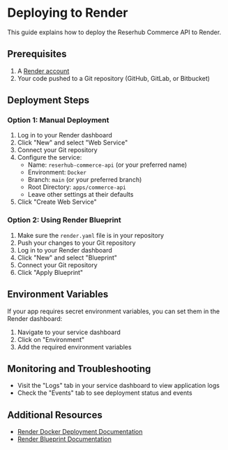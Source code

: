 # Deploying to Render

This guide explains how to deploy the Reserhub Commerce API to Render.

## Prerequisites

1. A [Render account](https://render.com/)
2. Your code pushed to a Git repository (GitHub, GitLab, or Bitbucket)

## Deployment Steps

### Option 1: Manual Deployment

1. Log in to your Render dashboard
2. Click "New" and select "Web Service"
3. Connect your Git repository
4. Configure the service:
   - Name: `reserhub-commerce-api` (or your preferred name)
   - Environment: `Docker`
   - Branch: `main` (or your preferred branch)
   - Root Directory: `apps/commerce-api`
   - Leave other settings at their defaults
5. Click "Create Web Service"

### Option 2: Using Render Blueprint

1. Make sure the `render.yaml` file is in your repository
2. Push your changes to your Git repository
3. Log in to your Render dashboard
4. Click "New" and select "Blueprint"
5. Connect your Git repository
6. Click "Apply Blueprint"

## Environment Variables

If your app requires secret environment variables, you can set them in the Render dashboard:

1. Navigate to your service dashboard
2. Click on "Environment"
3. Add the required environment variables

## Monitoring and Troubleshooting

- Visit the "Logs" tab in your service dashboard to view application logs
- Check the "Events" tab to see deployment status and events

## Additional Resources

- [Render Docker Deployment Documentation](https://render.com/docs/docker)
- [Render Blueprint Documentation](https://render.com/docs/blueprint-spec)
